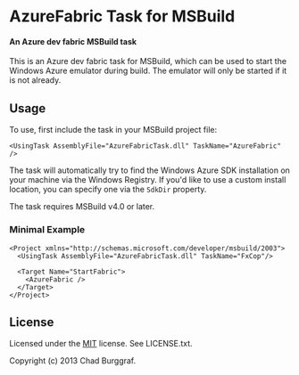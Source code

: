 # AzureFabric Task for MSBuild
#### An Azure dev fabric MSBuild task

This is an Azure dev fabric task for MSBuild, which can be used to start the
Windows Azure emulator during build. The emulator will only be started if it 
is not already.

## Usage

To use, first include the task in your MSBuild project file:

    <UsingTask AssemblyFile="AzureFabricTask.dll" TaskName="AzureFabric" />

The task will automatically try to find the Windows Azure SDK installation on
your machine via the Windows Registry. If you'd like to use a custom install
location, you can specify one via the `SdkDir` property.

The task requires MSBuild v4.0 or later.

### Minimal Example

    <Project xmlns="http://schemas.microsoft.com/developer/msbuild/2003">
      <UsingTask AssemblyFile="AzureFabricTask.dll" TaskName="FxCop"/>
      
      <Target Name="StartFabric">
        <AzureFabric />
      </Target>
    </Project>

## License

Licensed under the [MIT](http://www.opensource.org/licenses/mit-license.html) license. See LICENSE.txt.

Copyright (c) 2013 Chad Burggraf.
